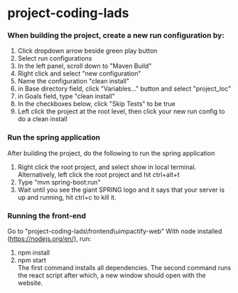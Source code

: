 # project-coding-lads

### When building the project, create a new run configuration by:
1. Click dropdown arrow beside green play button
2. Select run configurations
3. In the left panel, scroll down to "Maven Build"
4. Right click and select "new configuration"
5. Name the configuration "clean install"
6. in Base directory field, click "Variables..." button and select "project_loc"
7. in Goals field, type "clean install"
8. In the checkboxes below, click "Skip Tests" to be true
9. Left click the project at the root level, then click your new run config to do a clean install


### Run the spring application
After building the project, do the following to run the spring application
1. Right click the root project, and select show in local terminal.  Alternatively, left click the root project and hit ctrl+alt+t
2. Type "mvn spring-boot:run"
3. Wait until you see the giant SPRING logo and it says that your server is up and running, hit ctrl+c to kill it.

### Running the front-end
Go to "project-coding-lads\frontend\uimpactify-web"
With node installed (https://nodejs.org/en/), run:
1. npm install
2. npm start  
The first command installs all dependencies.
The second command runs the react script after which, a new window should open with the website.
